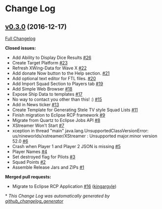 # Change Log

## [v0.3.0](https://github.com/kingargyle/xstreamer/tree/v0.3.0) (2016-12-17)
[Full Changelog](https://github.com/kingargyle/xstreamer/compare/v0.1.0-M1...v0.3.0)

**Closed issues:**

- Add Ability to Display Dice Results [\#26](https://github.com/kingargyle/xstreamer/issues/26)
- Create Target Platform [\#23](https://github.com/kingargyle/xstreamer/issues/23)
- Refresh XWing-Data for Wave X [\#22](https://github.com/kingargyle/xstreamer/issues/22)
- Add donate Now button to the Help section. [\#21](https://github.com/kingargyle/xstreamer/issues/21)
- Add optional text editor for FTL files. [\#20](https://github.com/kingargyle/xstreamer/issues/20)
- Add Import Squad Section to Players tab [\#19](https://github.com/kingargyle/xstreamer/issues/19)
- Add Simple Web Browser [\#18](https://github.com/kingargyle/xstreamer/issues/18)
- Expose Ship Data to templates [\#17](https://github.com/kingargyle/xstreamer/issues/17)
- No way to contact you other than this! :\) [\#15](https://github.com/kingargyle/xstreamer/issues/15)
- Add in News ticker [\#13](https://github.com/kingargyle/xstreamer/issues/13)
- Create Template for Generating Stele TV style Squad Lists [\#11](https://github.com/kingargyle/xstreamer/issues/11)
- Finish migration to Eclipse RCP framework [\#9](https://github.com/kingargyle/xstreamer/issues/9)
- Migrate from Quartz to Eclipse Jobs API [\#8](https://github.com/kingargyle/xstreamer/issues/8)
- XStreamer Won't Start [\#7](https://github.com/kingargyle/xstreamer/issues/7)
- xception in thread "main" java.lang.UnsupportedClassVersionError: us/nineworlds/xstreamer/XStreamer : Unsupported major.minor version 52.0 [\#6](https://github.com/kingargyle/xstreamer/issues/6)
- Crash when Player 1 and Player 2 JSON is missing [\#5](https://github.com/kingargyle/xstreamer/issues/5)
- Player Names [\#4](https://github.com/kingargyle/xstreamer/issues/4)
- Set destroyed flag for Pilots [\#3](https://github.com/kingargyle/xstreamer/issues/3)
- Squad Points [\#2](https://github.com/kingargyle/xstreamer/issues/2)
- Assemble Release Jars and ZIPs [\#1](https://github.com/kingargyle/xstreamer/issues/1)

**Merged pull requests:**

- Migrate to Eclipse RCP Application [\#16](https://github.com/kingargyle/xstreamer/pull/16) ([kingargyle](https://github.com/kingargyle))



\* *This Change Log was automatically generated by [github_changelog_generator](https://github.com/skywinder/Github-Changelog-Generator)*